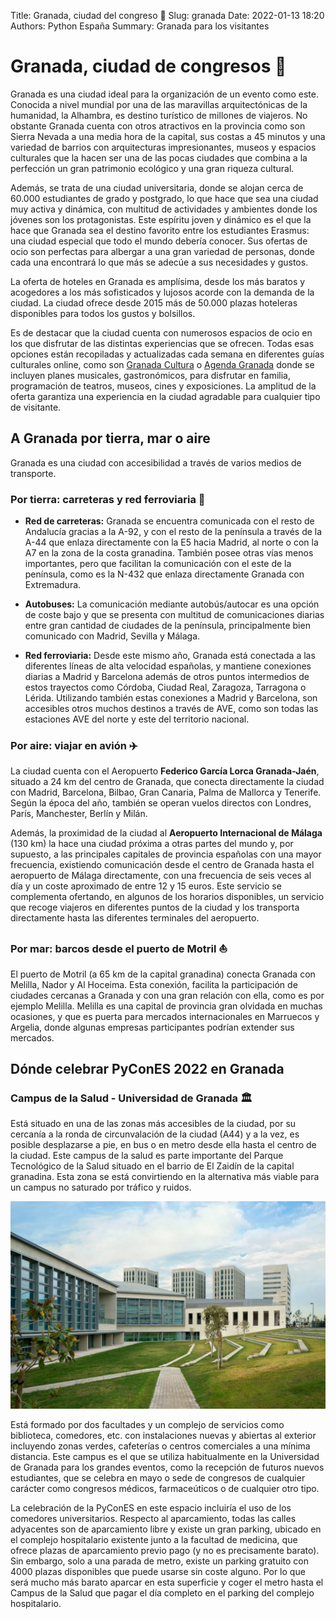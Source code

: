 Title: Granada, ciudad del congreso 🏢
Slug: granada
Date: 2022-01-13 18:20
Authors: Python España
Summary: Granada para los visitantes

# Granada, ciudad de congresos 🏢

Granada es una ciudad ideal para la organización de un evento como este. Conocida a nivel
mundial por una de las maravillas arquitectónicas de la humanidad, la Alhambra, es destino
turístico de millones de viajeros. No obstante Granada cuenta con otros atractivos en la
provincia como son Sierra Nevada a una media hora de la capital, sus costas a 45 minutos y
una variedad de barrios con arquitecturas impresionantes, museos y espacios culturales que la
hacen ser una de las pocas ciudades que combina a la perfección un gran patrimonio ecológico
y una gran riqueza cultural.

Además, se trata de una ciudad universitaria, donde se alojan cerca de 60.000 estudiantes
de grado y postgrado, lo que hace que sea una ciudad muy activa y dinámica, con multitud de
actividades y ambientes donde los jóvenes son los protagonistas. Este espíritu joven y dinámico
es el que la hace que Granada sea el destino favorito entre los estudiantes Erasmus: una
ciudad especial que todo el mundo debería conocer. Sus ofertas de ocio son perfectas para
albergar a una gran variedad de personas, donde cada una encontrará lo que más se adecúe a
sus necesidades y gustos.

La oferta de hoteles en Granada es amplísima, desde los más baratos y acogedores a los
más sofisticados y lujosos acorde con la demanda de la ciudad. La ciudad ofrece desde 2015
más de 50.000 plazas hoteleras disponibles para todos los gustos y bolsillos.

Es de destacar que la ciudad cuenta con numerosos espacios de ocio en los que disfrutar de
las distintas experiencias que se ofrecen. Todas esas opciones están recopiladas y actualizadas
cada semana en diferentes guías culturales online, como son
[Granada Cultura](https://granadaescultura.com/agenda/) o 
[Agenda Granada](https://www.agendadegranada.com/) donde se incluyen
planes musicales, gastronómicos, para disfrutar en familia, programación de teatros, museos,
cines y exposiciones. La amplitud de la oferta garantiza una experiencia en la ciudad agradable
para cualquier tipo de visitante.

## A Granada por tierra, mar o aire

Granada es una ciudad con accesibilidad a través de varios medios de transporte.

### Por tierra: carreteras y red ferroviaria 🚆

- **Red de carreteras:** Granada se encuentra comunicada con el resto de Andalucía
gracias a la A-92, y con el resto de la península a través de la A-44 que enlaza
directamente con la E5 hacia Madrid, al norte o con la A7 en la zona de la costa
granadina. También posee otras vías menos importantes, pero que facilitan la
comunicación con el este de la península, como es la N-432 que enlaza directamente
Granada con Extremadura.

- **Autobuses:** La comunicación mediante autobús/autocar es una opción de coste bajo y
que se presenta con multitud de comunicaciones diarias entre gran cantidad de ciudades
de la península, principalmente bien comunicado con Madrid, Sevilla y Málaga.

- **Red ferroviaria:** Desde este mismo año, Granada está conectada a las diferentes
líneas de alta velocidad españolas, y mantiene conexiones diarias a Madrid y Barcelona
además de otros puntos intermedios de estos trayectos como Córdoba, Ciudad Real,
Zaragoza, Tarragona o Lérida. Utilizando también estas conexiones a Madrid y
Barcelona, son accesibles otros muchos destinos a través de AVE, como son todas las
estaciones AVE del norte y este del territorio nacional.

### Por aire: viajar en avión ✈️
La ciudad cuenta con el Aeropuerto **Federico García Lorca Granada-Jaén**, situado a 24 km
del centro de Granada, que conecta directamente la ciudad con Madrid, Barcelona, Bilbao, Gran
Canaria, Palma de Mallorca y Tenerife. Según la época del año, también se operan vuelos
directos con Londres, París, Manchester, Berlín y Milán.

Además, la proximidad de la ciudad al **Aeropuerto Internacional de Málaga** (130 km) la hace
una ciudad próxima a otras partes del mundo y, por supuesto, a las principales capitales de
provincia españolas con una mayor frecuencia, existiendo comunicación desde el centro de
Granada hasta el aeropuerto de Málaga directamente, con una frecuencia de seis veces al día y
un coste aproximado de entre 12 y 15 euros. Este servicio se complementa ofertando, en
algunos de los horarios disponibles, un servicio que recoge viajeros en diferentes puntos de la
ciudad y los transporta directamente hasta las diferentes terminales del aeropuerto.

### Por mar: barcos desde el puerto de Motril ⛵
El puerto de Motril (a 65 km de la capital granadina) conecta Granada con Melilla, Nador y Al
Hoceima. Esta conexión, facilita la participación de ciudades cercanas a Granada y con una
gran relación con ella, como es por ejemplo Melilla. Melilla es una capital de provincia gran
olvidada en muchas ocasiones, y que es puerta para mercados internacionales en Marruecos y
Argelia, donde algunas empresas participantes podrían extender sus mercados.

## Dónde celebrar PyConES 2022 en Granada 
### Campus de la Salud - Universidad de Granada 🏛 

Está situado en una de las zonas más accesibles de la ciudad, por su cercanía a la
ronda de circunvalación de la ciudad (A44) y a la vez, es posible desplazarse a pie, en bus o
en metro desde ella hasta el centro de la ciudad. Este campus de la salud es parte
importante del Parque Tecnológico de la Salud situado en el barrio de El Zaidín de la
capital granadina. Esta zona se está convirtiendo en la alternativa más viable para
un campus no saturado por tráfico y ruidos.

![pts](images/city/pts.jpeg)

Está formado por dos facultades y un complejo de servicios como biblioteca,
comedores, etc. con instalaciones nuevas y abiertas al exterior incluyendo zonas verdes,
cafeterías o centros comerciales a una mínima distancia. Este campus es el que se
utiliza habitualmente en la Universidad de Granada para los grandes eventos, como la
recepción de futuros nuevos estudiantes, que se celebra en mayo o sede de congresos de
cualquier carácter como congresos médicos, farmaceúticos o de cualquier otro tipo.

La celebración de la PyConES en este espacio incluiría el uso de los comedores universitarios.
Respecto al aparcamiento, todas las calles adyacentes son de aparcamiento libre y existe un
gran parking, ubicado en el complejo hospitalario existente junto a la facultad de medicina, que
ofrece plazas de aparcamiento previo pago (y no es precisamente barato). Sin embargo, solo a
una parada de metro, existe un parking gratuito con 4000 plazas disponibles que puede usarse
sin coste alguno. Por lo que será mucho más barato aparcar en esta superficie y coger el metro
hasta el Campus de la Salud que pagar el día completo en el parking del complejo hospitalario.
